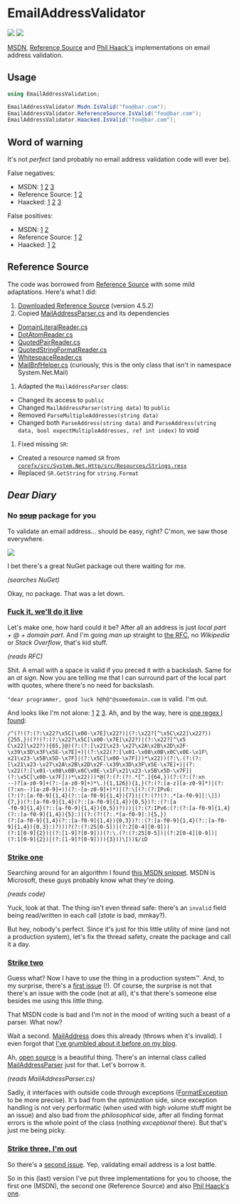 # EmailAddressValidator

[![][build-img]][build]
[![][nuget-img]][nuget]

[MSDN], [Reference Source] and [Phil Haack's] implementations on email address validation.

[MSDN]:             https://msdn.microsoft.com/library/01escwtf%28v=vs.100%29.aspx
[Reference Source]: http://referencesource.microsoft.com/#System/net/System/Net/mail/MailAddressParser.cs
[Phil Haack's]:     http://haacked.com/archive/2007/08/21/i-knew-how-to-validate-an-email-address-until-i.aspx

[build]:     https://ci.appveyor.com/project/TallesL/EmailAddressValidator
[build-img]: https://ci.appveyor.com/api/projects/status/github/tallesl/EmailAddressValidator

[nuget]:     http://badge.fury.io/nu/EmailAddressValidator
[nuget-img]: https://badge.fury.io/nu/EmailAddressValidator.png

## Usage

```cs
using EmailAddressValidation;

EmailAddressValidator.Msdn.IsValid("foo@bar.com");
EmailAddressValidator.ReferenceSource.IsValid("foo@bar.com");
EmailAddressValidator.Haacked.IsValid("foo@bar.com");
```

## Word of warning

It's not *perfect* (and probably no email address validation code will ever be).

False negatives:

* MSDN:
  [1][msdn-negatives-1]
  [2][msdn-negatives-2]
  [3][msdn-negatives-3]
* Reference Source:
  [1][refsrc-negatives-1]
  [2][refsrc-negatives-2]
* Haacked:
  [1][haack-negatives-1]
  [2][haack-negatives-2]
  [3][haack-negatives-3]

False positives:

* MSDN:
  [1][msdn-positives-1]
  [2][msdn-positives-2]
* Reference Source:
  [1][refsrc-positives-1]
  [2][refsrc-positives-2]
* Haacked:
  [1][haack-positives-1]
  [2][haack-positives-2]

[msdn-negatives-1]: Tests/CodeFool/Tests.cs#L18-L22
[msdn-negatives-2]: Tests/SembianceEmailValidator/Tests.cs#L18-L20
[msdn-negatives-3]: Tests/Wikipedia/Tests.cs#L18-L24
[msdn-positives-1]: Tests/CodeFool/Tests.cs#L34-L35
[msdn-positives-2]: Tests/SembianceEmailValidator/Tests.cs#L31-L36

[refsrc-negatives-1]: Tests/CodeFool/Tests.cs#L51-L53
[refsrc-negatives-2]: Tests/Wikipedia/Tests.cs#L45-L46
[refsrc-positives-1]: Tests/Wikipedia/Tests.cs#L65-L75
[refsrc-positives-2]: Tests/SembianceEmailValidator/Tests.cs#L57-L70 
[refsrc-positives-3]: Tests/Wikipedia/Tests.cs#L58-L61

[haack-negatives-1]: Tests/CodeFool/Tests.cs#L91-L96
[haack-negatives-2]: Tests/SembianceEmailValidator/Tests.cs#L86-L91
[haack-negatives-3]: Tests/Wikipedia/Tests.cs#L77-L81
[haack-positives-1]: Tests/CodeFool/Tests.cs#L108-L109
[haack-positives-2]: Tests/SembianceEmailValidator/Tests.cs#L103-L106

## Reference Source

The code was borrowed from [Reference Source] with some mild adaptations.
Here's what I did:

1. [Downloaded Reference Source]&nbsp;(version 4.5.2)
1. Copied [MailAddressParser.cs] and its dependencies
 * [DomainLiteralReader.cs]
 * [DotAtomReader.cs]
 * [QuotedPairReader.cs]
 * [QuotedStringFormatReader.cs]
 * [WhitespaceReader.cs]
 * [MailBnfHelper.cs]&nbsp;(curiously, this is the only class that isn't in namespace System.Net.Mail)
1. Adapted the `MailAddressParser` class:
 * Changed its access to `public`
 * Changed `MailAddressParser(string data)` to `public`
 * Removed `ParseMultipleAddresses(string data)`
 * Changed both `ParseAddress(string data)` and `ParseAddress(string data, bool expectMultipleAddresses, ref int index)` to void
1. Fixed missing `SR`:
 * Created a resource named `SR` from [`corefx/src/System.Net.Http/src/Resources/Strings.resx`][Strings.resx]
 * Replaced `SR.GetString` for `string.Format`

[Reference Source]:            http://referencesource.microsoft.com
[Downloaded Reference Source]: http://referencesource.microsoft.com/download.html
[MailAddressParser.cs]:        http://referencesource.microsoft.com/#System/net/System/Net/mail/MailAddressParser.cs
[DomainLiteralReader.cs]:      http://referencesource.microsoft.com/#System/net/System/Net/mail/DomainLiteralReader.cs
[DotAtomReader.cs]:            http://referencesource.microsoft.com/#System/net/System/Net/mail/DotAtomReader.cs
[MailAddressParser.cs]:        http://referencesource.microsoft.com/#System/net/System/Net/mail/MailAddressParser.cs
[QuotedPairReader.cs]:         http://referencesource.microsoft.com/#System/net/System/Net/mail/QuotedPairReader.cs
[QuotedStringFormatReader.cs]: http://referencesource.microsoft.com/#System/net/System/Net/mail/QuotedStringFormatReader.cs
[WhitespaceReader.cs]:         http://referencesource.microsoft.com/#System/net/System/Net/mail/WhitespaceReader.cs
[MailBnfHelper.cs]:            http://referencesource.microsoft.com/#System/net/System/Net/mail/MailBnfHelper.cs
[Strings.resx]:                https://github.com/dotnet/corefx/blob/master/src/System.Net.Http/src/Resources/Strings.resx
[EmailAddressValidator.cs]:    EmailAddressValidator/EmailAddressValidator.cs

## *Dear Diary*

### No <del>[soup]</del> package for you

To validate an email address... should be easy, right?
C'mon, we saw those everywhere.

![][invalid]

I bet there's a great NuGet package out there waiting for me.

*(searches NuGet)*

Okay, no package.
That was a let down.

[soup]:    https://youtube.com/watch?v=ryNxl-lpOME
[invalid]: invalid.png

### [Fuck it, we'll do it live]

Let's make one, how hard could it be?
After all an address is just *local part + @ + domain part*.
And I'm going *man up* straight to [the RFC][rfc], no *Wikipedia* or *Stack Overflow*, that's kid stuff.

*(reads RFC)*

Shit.
A email with a space is valid if you preced it with a backslash.
Same for an *at sign*.
Now you are telling me that I can surround part of the local part with quotes, where there's no need for backslash.

`"dear programmer, good luck h@h@"@somedomain.com` is valid.
I'm out.

And looks like I'm not alone: [1][notalone-1] [2][notalone-2] [3][notalone-3].
Ah, and by the way, here is [one regex I found][regex]:

```
/^(?!(?:(?:\x22?\x5C[\x00-\x7E]\x22?)|(?:\x22?[^\x5C\x22]\x22?)){255,})(?!(?:(?:\x22?\x5C[\x00-\x7E]\x22?)|(?:\x22?[^\x5
C\x22]\x22?)){65,}@)(?:(?:[\x21\x23-\x27\x2A\x2B\x2D\x2F-\x39\x3D\x3F\x5E-\x7E]+)|(?:\x22(?:[\x01-\x08\x0B\x0C\x0E-\x1F\
x21\x23-\x5B\x5D-\x7F]|(?:\x5C[\x00-\x7F]))*\x22))(?:\.(?:(?:[\x21\x23-\x27\x2A\x2B\x2D\x2F-\x39\x3D\x3F\x5E-\x7E]+)|(?:
\x22(?:[\x01-\x08\x0B\x0C\x0E-\x1F\x21\x23-\x5B\x5D-\x7F]|(?:\x5C[\x00-\x7F]))*\x22)))*@(?:(?:(?!.*[^.]{64,})(?:(?:(?:xn
--)?[a-z0-9]+(?:-[a-z0-9]+)*\.){1,126}){1,}(?:(?:[a-z][a-z0-9]*)|(?:(?:xn--)[a-z0-9]+))(?:-[a-z0-9]+)*)|(?:\[(?:(?:IPv6:
(?:(?:[a-f0-9]{1,4}(?::[a-f0-9]{1,4}){7})|(?:(?!(?:.*[a-f0-9][:\]]){7,})(?:[a-f0-9]{1,4}(?::[a-f0-9]{1,4}){0,5})?::(?:[a
-f0-9]{1,4}(?::[a-f0-9]{1,4}){0,5})?)))|(?:(?:IPv6:(?:(?:[a-f0-9]{1,4}(?::[a-f0-9]{1,4}){5}:)|(?:(?!(?:.*[a-f0-9]:){5,})
(?:[a-f0-9]{1,4}(?::[a-f0-9]{1,4}){0,3})?::(?:[a-f0-9]{1,4}(?::[a-f0-9]{1,4}){0,3}:)?)))?(?:(?:25[0-5])|(?:2[0-4][0-9])|
(?:1[0-9]{2})|(?:[1-9]?[0-9]))(?:\.(?:(?:25[0-5])|(?:2[0-4][0-9])|(?:1[0-9]{2})|(?:[1-9]?[0-9]))){3}))\]))$/iD 
```

[Fuck it, we'll do it live]: https://youtube.com/watch?v=2tJjNVVwRCY
[rfc]:                       https://tools.ietf.org/html/rfc3696#section-3
[notalone-1]:                http://haacked.com/archive/2007/08/21/i-knew-how-to-validate-an-email-address-until-i.aspx
[notalone-2]:                http://girders.org/blog/2013/01/31/dont-rfc-validate-email-addresses
[notalone-3]:                http://regular-expressions.info/email.html
[regex]:                     https://fightingforalostcause.net/content/misc/2006/compare-email-regex.php

### [Strike one]

Searching around for an algorithm I found [this MSDN snippet][msdn].
MSDN is Microsoft, these guys probably know what they're doing.

*(reads code)*

Yuck, look at that.
The thing isn't even thread safe: there's an `invalid` field being read/written in each call (*state* is bad, mmkay?).

But hey, nobody's perfect.
Since it's just for this little utility of mine (and not a production system), let's fix the thread safety, create the
package and call it a day.

[Strike one]:                     https://github.com/tallesl/EmailAddressValidator/releases/tag/1.0.0
[Where do you want to go today?]: https://youtube.com/watch?v=ynbKWBnjrL0
[msdn]:                           https://msdn.microsoft.com/library/01escwtf.aspx

### [Strike two]

Guess what?
Now I have to use the thing in a production system™.
And, to my surprise, there's a [first issue][#1] (!).
Of course, the surprise is not that there's an issue with the code (not at all), it's that there's someone else besides
me using this little thing.

That MSDN code is bad and I'm not in the mood of writing such a beast of a parser.
What now?

Wait a second.
[MailAddress][MailAddress] does this already (throws when it's invalid).
I even forgot that [I've grumbled about it before on my blog][blog].

Ah, [open source][open source] is a beautiful thing.
There's an internal class called [MailAddressParser][MailAddressParser] just for that.
Let's borrow it.

*(reads MailAddressParser.cs)*

Sadly, it interfaces with outside code through exceptions ([FormatException][FormatException] to be more precise).
It's bad from the *optmization* side, since exception handling is not very performatic (when used with high volume stuff
might be an issue) and also bad from the *philosophical* side, after all finding format errors is the whole point of the
class (nothing *exceptional* there).
But that's just me being picky.

[Strike two]:        https://github.com/tallesl/EmailAddressValidator/releases/tag/2.0.0
[#1]:                https://github.com/tallesl/EmailAddressValidator/issues/1
[MailAddress]:       https://msdn.microsoft.com/library/system.net.mail.mailaddress.aspx
[blog]:              https://blog.talles.me/just-put-it-in-the-framework.html
[open source]:       http://referencesource.microsoft.com
[MailAddressParser]: http://referencesource.microsoft.com/#System/net/System/Net/mail/MailAddressParser.cs
[FormatException]:   https://msdn.microsoft.com/library/system.formatexception.aspx

### [Strike three, I'm out]

So there's a [second issue][#2].
Yep, validating email address is a lost battle.

So in this (last) version I've put three implementations for you to choose, the first one (MSDN), the second one
(Reference Source) and also [Phil Haack's one].

[Strike three, I'm out]: https://github.com/tallesl/EmailAddressValidator/releases/tag/3.0.0
[#2]:                    https://github.com/tallesl/EmailAddressValidator/issues/2
[Phil Haack's one]:      http://haacked.com/archive/2007/08/21/i-knew-how-to-validate-an-email-address-until-i.aspx
